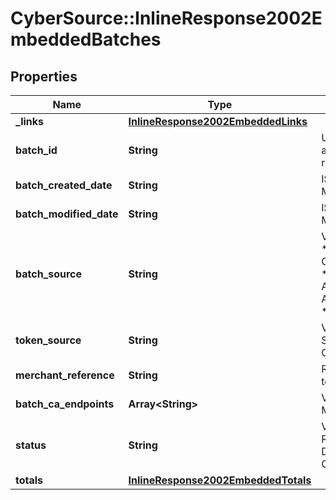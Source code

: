 # CyberSource::InlineResponse2002EmbeddedBatches

## Properties
Name | Type | Description | Notes
------------ | ------------- | ------------- | -------------
**_links** | [**InlineResponse2002EmbeddedLinks**](InlineResponse2002EmbeddedLinks.md) |  | [optional] 
**batch_id** | **String** | Unique identification number assigned to the submitted request. | [optional] 
**batch_created_date** | **String** | ISO-8601 format: yyyy-MM-ddTHH:mm:ssZ | [optional] 
**batch_modified_date** | **String** | ISO-8601 format: yyyy-MM-ddTHH:mm:ssZ | [optional] 
**batch_source** | **String** | Valid Values:   * SCHEDULER   * TOKEN_API   * CREDIT_CARD_FILE_UPLOAD   * AMEX_REGSITRY   * AMEX_REGISTRY_API   * AMEX_REGISTRY_API_SYNC   * AMEX_MAINTENANCE  | [optional] 
**token_source** | **String** | Valid Values:   * SECURE_STORAGE   * TMS   * CYBERSOURCE  | [optional] 
**merchant_reference** | **String** | Reference used by merchant to identify batch. | [optional] 
**batch_ca_endpoints** | **Array&lt;String&gt;** | Valid Values:   * VISA   * MASTERCARD   * AMEX  | [optional] 
**status** | **String** | Valid Values:   * REJECTED   * RECEIVED   * VALIDATED   * DECLINED   * PROCESSING   * COMPLETE  | [optional] 
**totals** | [**InlineResponse2002EmbeddedTotals**](InlineResponse2002EmbeddedTotals.md) |  | [optional] 


